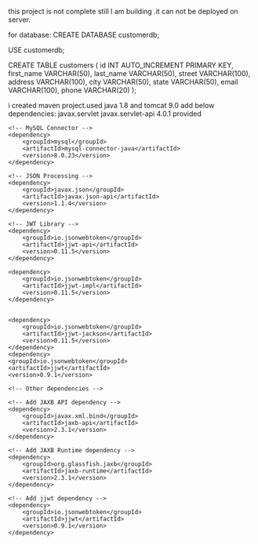 this project is not complete still I am  building .it can not be deployed on server.

 
 for database:
 CREATE DATABASE customerdb;

USE customerdb;

CREATE TABLE customers (
    id INT AUTO_INCREMENT PRIMARY KEY,
    first_name VARCHAR(50),
    last_name VARCHAR(50),
    street VARCHAR(100),
    address VARCHAR(100),
    city VARCHAR(50),
    state VARCHAR(50),
    email VARCHAR(100),
    phone VARCHAR(20)
);

i created maven project.used java 1.8 and tomcat 9.0
add below dependencies:
 <dependencies>
    <!-- Servlet API -->
    <dependency>
        <groupId>javax.servlet</groupId>
        <artifactId>javax.servlet-api</artifactId>
        <version>4.0.1</version>
        <scope>provided</scope>
    </dependency>

    <!-- MySQL Connector -->
    <dependency>
        <groupId>mysql</groupId>
        <artifactId>mysql-connector-java</artifactId>
        <version>8.0.23</version>
    </dependency>

    <!-- JSON Processing -->
    <dependency>
        <groupId>javax.json</groupId>
        <artifactId>javax.json-api</artifactId>
        <version>1.1.4</version>
    </dependency>

    <!-- JWT Library -->
    <dependency>
        <groupId>io.jsonwebtoken</groupId>
        <artifactId>jjwt-api</artifactId>
        <version>0.11.5</version>
    </dependency>

    <dependency>
        <groupId>io.jsonwebtoken</groupId>
        <artifactId>jjwt-impl</artifactId>
        <version>0.11.5</version>
    </dependency>


    <dependency>
        <groupId>io.jsonwebtoken</groupId>
        <artifactId>jjwt-jackson</artifactId>
        <version>0.11.5</version>
    </dependency>
    <dependency>
    <groupId>io.jsonwebtoken</groupId>
    <artifactId>jjwt</artifactId>
    <version>0.9.1</version>
</dependency>

    <!-- Other dependencies -->

    <!-- Add JAXB API dependency -->
    <dependency>
        <groupId>javax.xml.bind</groupId>
        <artifactId>jaxb-api</artifactId>
        <version>2.3.1</version>
    </dependency>

    <!-- Add JAXB Runtime dependency -->
    <dependency>
        <groupId>org.glassfish.jaxb</groupId>
        <artifactId>jaxb-runtime</artifactId>
        <version>2.3.1</version>
    </dependency>

    <!-- Add jjwt dependency -->
    <dependency>
        <groupId>io.jsonwebtoken</groupId>
        <artifactId>jjwt</artifactId>
        <version>0.9.1</version>
    </dependency>



</dependencies>
